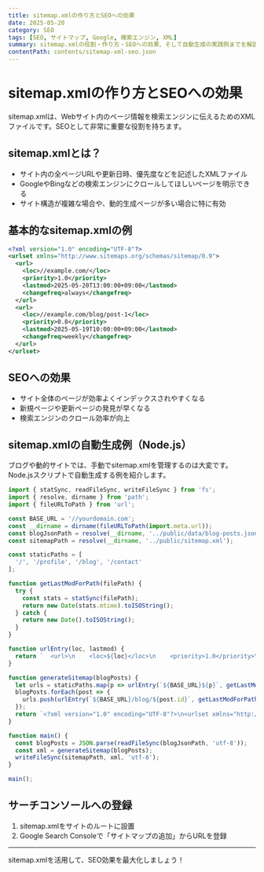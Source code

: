 ```yaml
---
title: sitemap.xmlの作り方とSEOへの効果
date: 2025-05-20
category: SEO
tags: [SEO, サイトマップ, Google, 検索エンジン, XML]
summary: sitemap.xmlの役割・作り方・SEOへの効果、そして自動生成の実践例までを解説します。
contentPath: contents/sitemap-xml-seo.json
---
```


# sitemap.xmlの作り方とSEOへの効果

sitemap.xmlは、Webサイト内のページ情報を検索エンジンに伝えるためのXMLファイルです。SEOとして非常に重要な役割を持ちます。

## sitemap.xmlとは？

- サイト内の全ページURLや更新日時、優先度などを記述したXMLファイル
- GoogleやBingなどの検索エンジンにクロールしてほしいページを明示できる
- サイト構造が複雑な場合や、動的生成ページが多い場合に特に有効

## 基本的なsitemap.xmlの例

```xml
<?xml version="1.0" encoding="UTF-8"?>
<urlset xmlns="http://www.sitemaps.org/schemas/sitemap/0.9">
  <url>
    <loc>//example.com/</loc>
    <priority>1.0</priority>
    <lastmod>2025-05-20T13:00:00+09:00</lastmod>
    <changefreq>always</changefreq>
  </url>
  <url>
    <loc>//example.com/blog/post-1</loc>
    <priority>0.8</priority>
    <lastmod>2025-05-19T10:00:00+09:00</lastmod>
    <changefreq>weekly</changefreq>
  </url>
</urlset>
```

## SEOへの効果

- サイト全体のページが効率よくインデックスされやすくなる
- 新規ページや更新ページの発見が早くなる
- 検索エンジンのクロール効率が向上

## sitemap.xmlの自動生成例（Node.js）

ブログや動的サイトでは、手動でsitemap.xmlを管理するのは大変です。Node.jsスクリプトで自動生成する例を紹介します。

```js
import { statSync, readFileSync, writeFileSync } from 'fs';
import { resolve, dirname } from 'path';
import { fileURLToPath } from 'url';

const BASE_URL = '//yourdomain.com';
const __dirname = dirname(fileURLToPath(import.meta.url));
const blogJsonPath = resolve(__dirname, '../public/data/blog-posts.json');
const sitemapPath = resolve(__dirname, '../public/sitemap.xml');

const staticPaths = [
  '/', '/profile', '/blog', '/contact'
];

function getLastModForPath(filePath) {
  try {
    const stats = statSync(filePath);
    return new Date(stats.mtime).toISOString();
  } catch {
    return new Date().toISOString();
  }
}

function urlEntry(loc, lastmod) {
  return `  <url>\n    <loc>${loc}</loc>\n    <priority>1.0</priority>\n    <lastmod>${lastmod}</lastmod>\n    <changefreq>always</changefreq>\n  </url>`;
}

function generateSitemap(blogPosts) {
  let urls = staticPaths.map(p => urlEntry(`${BASE_URL}${p}`, getLastModForPath(resolve(__dirname, `../public${p === '/' ? '/index.html' : p + '.html'}`))));
  blogPosts.forEach(post => {
    urls.push(urlEntry(`${BASE_URL}/blog/${post.id}`, getLastModForPath(resolve(__dirname, `../public/data/${post.contentPath}`))));
  });
  return `<?xml version="1.0" encoding="UTF-8"?>\n<urlset xmlns="http://www.sitemaps.org/schemas/sitemap/0.9">\n${urls.join('\n')}\n</urlset>\n`;
}

function main() {
  const blogPosts = JSON.parse(readFileSync(blogJsonPath, 'utf-8'));
  const xml = generateSitemap(blogPosts);
  writeFileSync(sitemapPath, xml, 'utf-8');
}

main();
```

## サーチコンソールへの登録

1. sitemap.xmlをサイトのルートに設置
2. Google Search Consoleで「サイトマップの追加」からURLを登録

---

sitemap.xmlを活用して、SEO効果を最大化しましょう！
